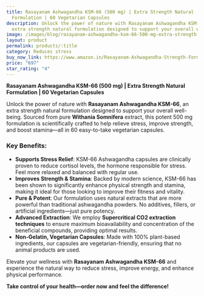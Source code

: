 ```yaml
---
title: Rasayanam Ashwagandha KSM-66 (500 mg) | Extra Strength Natural
  Formulation | 60 Vegetarian Capsules
description: Unlock the power of nature with Rasayanam Ashwagandha KSM-66, an
  extra strength natural formulation designed to support your overall well-being
image: /images/blog/rasayanam-ashwagandha-ksm-66-500-mg-extra-strength-natural-formulation-60-vegetarian-capsules.jpg
layout: product
permalink: products/:title
category: Reduces stress
buy_now_link: https://www.amazon.in/Rasayanam-Ashwagandha-Strength-Formulation-Somnifera/dp/B0983S9XDM?th=1&tag=ayushmonk-21
price: "697"
star_rating: "4"
---
```

**Rasayanam Ashwagandha KSM-66 (500 mg) | Extra Strength Natural Formulation | 60 Vegetarian Capsules**

Unlock the power of nature with **Rasayanam Ashwagandha KSM-66**, an extra strength natural formulation designed to support your overall well-being. Sourced from pure **Withania Somnifera** extract, this potent 500 mg formulation is scientifically crafted to help relieve stress, improve strength, and boost stamina—all in 60 easy-to-take vegetarian capsules.

### Key Benefits:
- **Supports Stress Relief**: KSM-66 Ashwagandha capsules are clinically proven to reduce cortisol levels, the hormone responsible for stress. Feel more relaxed and balanced with regular use.
- **Improves Strength & Stamina**: Backed by modern science, KSM-66 has been shown to significantly enhance physical strength and stamina, making it ideal for those looking to improve their fitness and vitality.
- **Pure & Potent**: Our formulation uses natural extracts that are more powerful than traditional ashwagandha powders. No additives, fillers, or artificial ingredients—just pure potency.
- **Advanced Extraction**: We employ **Supercritical CO2 extraction techniques** to ensure maximum bioavailability and concentration of the beneficial compounds, providing optimal results.
- **Non-Gelatin, Vegetarian Capsules**: Made with 100% plant-based ingredients, our capsules are vegetarian-friendly, ensuring that no animal products are used.

Elevate your wellness with **Rasayanam Ashwagandha KSM-66** and experience the natural way to reduce stress, improve energy, and enhance physical performance.

**Take control of your health—order now and feel the difference!**
